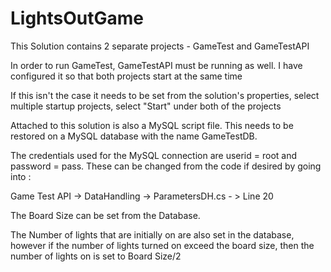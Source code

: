 # LightsOutGame

This Solution contains 2 separate projects - GameTest and GameTestAPI

In order to run GameTest, GameTestAPI must be running as well. I have configured it so that both projects start at the same time 

If this isn't the case it needs to be set from the solution's properties, select multiple startup projects, select "Start" under both of the projects

Attached to this solution is also a MySQL script file. This needs to be restored on a MySQL database with the name GameTestDB.

The credentials used for the MySQL connection are userid = root and password = pass. These can be changed from the code if desired by going into :

Game Test API -> DataHandling -> ParametersDH.cs - > Line 20

The Board Size can be set from the Database.

The Number of lights that are initially on are also set in the database,
however if the number of lights turned on exceed the board size, then the number of lights on is set to Board Size/2
